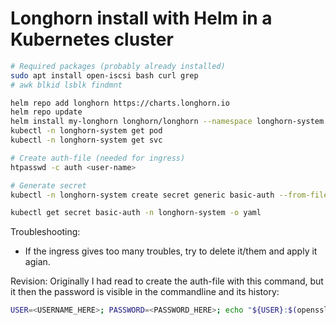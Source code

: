 # Longhorn install with Helm in a Kubernetes cluster

```bash
# Required packages (probably already installed) 
sudo apt install open-iscsi bash curl grep
# awk blkid lsblk findmnt

helm repo add longhorn https://charts.longhorn.io
helm repo update
helm install my-longhorn longhorn/longhorn --namespace longhorn-system --create-namespace
kubectl -n longhorn-system get pod
kubectl -n longhorn-system get svc

# Create auth-file (needed for ingress)
htpasswd -c auth <user-name>

# Generate secret
kubectl -n longhorn-system create secret generic basic-auth --from-file=auth

kubectl get secret basic-auth -n longhorn-system -o yaml
```

Troubleshooting:

* If the ingress gives too many troubles, try to delete it/them and apply it agian.

Revision: Originally I had read to create the auth-file with this command, but it then the password is visible in the commandline and its history:

```bash
USER=<USERNAME_HERE>; PASSWORD=<PASSWORD_HERE>; echo "${USER}:$(openssl passwd -stdin -apr1 <<< ${PASSWORD})" >> auth
```